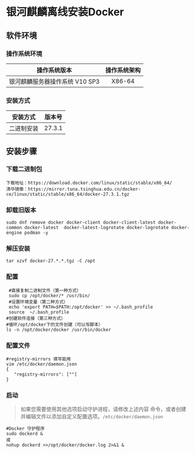 # 银河麒麟离线安装Docker



## 软件环境

### 操作系统环境

|          操作系统版本          | 操作系统架构 |
| :----------------------------: | :----------: |
| 银河麒麟服务器操作系统 V10 SP3 |    X86-64    |

### 安装方式

|  安装方式  | 版本号 |
| :--------: | :----: |
| 二进制安装 | 27.3.1 |

## 安装步骤

### 下载二进制包

```shell
下载地址：https://download.docker.com/linux/static/stable/x86_64/
清华镜像：https://mirror.tuna.tsinghua.edu.cn/docker-ce/linux/static/stable/x86_64/docker-27.3.1.tgz
```

### 卸载旧版本

```shell
sudo dnf remove docker docker-client docker-client-latest docker-common docker-latest  docker-latest-logrotate docker-logrotate docker-engine podman -y

```

### 解压安装

```shell
tar xzvf docker-27.*.*.tgz -C /opt
```

### 配置

```shell
 #直接复制二进制文件（第一种方式）
 sudo cp /opt/docker/* /usr/bin/
 #设置环境变量（第二种方式）
 echo 'export PATH=$PATH:/opt/docker' >> ~/.bash_profile
 source  ~/.bash_profile
#创建软件连接（第三种方式）
#循环/opt/docker下的文件创建（可以写脚本）
ls -n /opt/docker/docker /usr/bin/docker
```

### 配置文件

```shell
#registry-mirrors 填写能用
vim /etc/docker/daemon.json
{
   "registry-mirrors": [""]
}
```

### 启动

> 如果您需要使用其他选项启动守护进程，请修改上述内容 命令，或者创建并编辑文件以添加自定义配置选项。`/etc/docker/daemon.json`

```shell
#Docker 守护程序
sudo dockerd &
或
nohup dockerd >>/opt/docker/docker.log 2>&1 &
```

